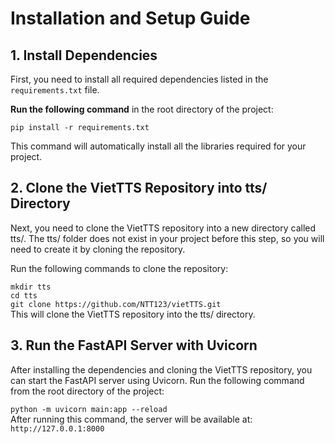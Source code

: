 # Installation and Setup Guide

## 1. Install Dependencies

First, you need to install all required dependencies listed in the `requirements.txt` file.

**Run the following command** in the root directory of the project:




`pip install -r requirements.txt`

This command will automatically install all the libraries required for your project.

## 2. Clone the VietTTS Repository into tts/ Directory
Next, you need to clone the VietTTS repository into a new directory called tts/. The tts/ folder does not exist in your project before this step, so you will need to create it by cloning the repository.

Run the following commands to clone the repository:

`mkdir tts`</br>
`cd tts`</br>
`git clone https://github.com/NTT123/vietTTS.git`</br>
This will clone the VietTTS repository into the tts/ directory.
## 3. Run the FastAPI Server with Uvicorn

After installing the dependencies and cloning the VietTTS repository, you can start the FastAPI server using Uvicorn.
Run the following command from the root directory of the project:

`python -m uvicorn main:app --reload`</br>
After running this command, the server will be available at:
`http://127.0.0.1:8000`</br>
